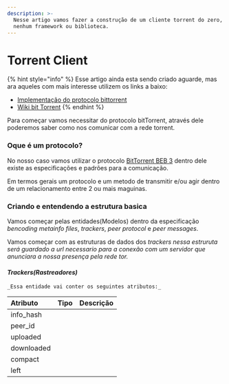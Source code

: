 ```yaml
---
description: >-
  Nesse artigo vamos fazer a construção de um cliente torrent do zero, sem
  nenhum framework ou biblioteca.
---
```


# Torrent Client

{% hint style="info" %}
Esse artigo ainda esta sendo criado aguarde, mas ara aqueles com mais interesse utilizem os links a baixo:

* [Implementação do protocolo bittorrent](http://www.bittorrent.org/)
* [Wiki bit Torrent](https://wiki.theory.org/index.php/Main_Page)
{% endhint %}

 Para começar vamos necessitar do protocolo bitTorrent, através dele poderemos saber como nos comunicar com a rede torrent. 

###  Oque é um protocolo?

  No nosso caso vamos utilizar o protocolo [BitTorrent BEB 3](https://www.bittorrent.org/beps/bep_0003.html) dentro dele existe as especificações e padrões para a comunicação.

  Em termos gerais um protocolo e um metodo de transmitir e/ou agir dentro de um relacionamento entre 2 ou mais maguinas.

###  Criando e entendendo a estrutura basica

   Vamos começar pelas entidades\(Modelos\) dentro da especificação _bencoding metainfo files_, _trackers_, _peer protocol_ e _peer messages_.

  Vamos começar com as estruturas de dados dos _trackers nessa estruruta será guardado  a url necessario para a conexão com um servidor que anunciara a nossa presença  pela rede tor._

#### _Trackers\(Rastreadores\)_

    _Essa entidade vai conter os seguintes atributos:_

| Atributo | Tipo | Descrição |
| :--- | :--- | :--- |
| info\_hash |  |  |
| peer\_id |  |  |
| uploaded |  |  |
| downloaded |  |  |
| compact |  |  |
| left |  |  |

